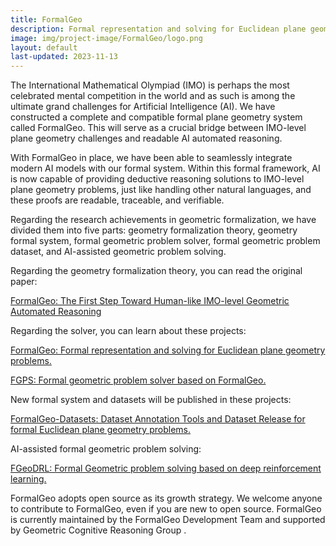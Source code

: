 ```yaml
---
title: FormalGeo
description: Formal representation and solving for Euclidean plane geometry problems.
image: img/project-image/FormalGeo/logo.png
layout: default
last-updated: 2023-11-13
---
```


The International Mathematical Olympiad (IMO) is perhaps the most celebrated mental competition in the world and as such
is among the ultimate grand challenges for Artificial Intelligence (AI). We have constructed a complete and compatible
formal plane geometry system called FormalGeo. This will serve as a crucial bridge between IMO-level plane geometry
challenges and readable AI automated reasoning.

With FormalGeo in place, we have been able to seamlessly integrate modern AI models with our formal system. Within this
formal framework, AI is now capable of providing deductive reasoning solutions to IMO-level plane geometry problems,
just like handling other natural languages, and these proofs are readable, traceable, and verifiable.

Regarding the research achievements in geometric formalization, we have divided them into five parts: geometry
formalization theory, geometry formal system, formal geometric problem solver, formal geometric problem dataset, and
AI-assisted geometric problem solving.

Regarding the geometry formalization theory, you can read the original paper:

[FormalGeo: The First Step Toward Human-like IMO-level Geometric Automated Reasoning](https://arxiv.org/abs/2310.18021)

Regarding the solver, you can learn about these projects:

[FormalGeo: Formal representation and solving for Euclidean plane geometry problems.](https://github.com/FormalGeo/FormalGeo)

[FGPS: Formal geometric problem solver based on FormalGeo.](https://github.com/BitSecret/FGPS)

New formal system and datasets will be published in these projects:

[FormalGeo-Datasets: Dataset Annotation Tools and Dataset Release for formal Euclidean plane geometry problems.](https://github.com/FormalGeo/Datasets)

AI-assisted formal geometric problem solving:

[FGeoDRL: Formal Geometric problem solving based on deep reinforcement learning.](https://github.com/PersonNoName/FGeoDRL)

FormalGeo adopts open source as its growth strategy. We welcome anyone to contribute to FormalGeo, even if you are new
to open source. FormalGeo is currently maintained by the FormalGeo Development Team and supported by Geometric Cognitive
Reasoning Group .